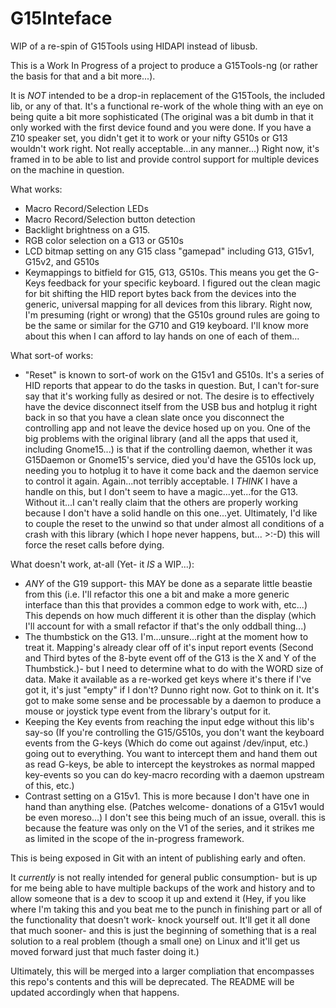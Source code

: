G15Inteface
===========

WIP of a re-spin of G15Tools using HIDAPI instead of libusb.

This is a Work In Progress of a project to produce a G15Tools-ng (or rather the
basis for that and a bit more...).

It is *NOT* intended to be a drop-in replacement of the G15Tools, the included
lib, or any of that.  It's a functional re-work of the whole thing with an eye
on being quite a bit more sophisticated (The original was a bit dumb in that it
only worked with the first device found and you were done.  If you have a Z10
speaker set, you didn't get it to work or your nifty G510s or G13 wouldn't work
right.  Not really acceptable...in any manner...)  Right now, it's framed in to
be able to list and provide control support for multiple devices on the machine
in question.

What works:

- Macro Record/Selection LEDs
- Macro Record/Selection button detection
- Backlight brightness on a G15.
- RGB color selection on a G13 or G510s
- LCD bitmap setting on any G15 class "gamepad" including G13, G15v1, G15v2,
  and G510s
- Keymappings to bitfield for G15, G13, G510s.  This means you get the G-Keys
  feedback for your specific keyboard.  I figured out the clean magic for bit
  shifting the HID report bytes back from the devices into the generic, universal
  mapping for all devices from this library.  Right now, I'm presuming (right or
  wrong) that the G510s ground rules are going to be the same or similar for the
  G710 and G19 keyboard.  I'll know more about this when I can afford to lay hands
  on one of each of them...

What sort-of works:

- "Reset" is known to sort-of work on the G15v1 and G510s.  It's a series of
  HID reports that appear to do the tasks in question.  But, I can't for-sure
  say that it's working fully as desired or not.  The desire is to effectively
  have the device disconnect itself from the USB bus and hotplug it right back
  in so that you have a clean slate once you disconnect the controlling app
  and not leave the device hosed up on you.  One of the big problems with
  the original library (and all the apps that used it, including Gnome15...)
  is that if the controlling daemon, whether it was G15Daemon or Gnome15's
  service, died you'd have the G510s lock up, needing you to hotplug it to have
  it come back and the daemon service to control it again.  Again...not
  terribly acceptable.  I *THINK* I have a handle on this, but I don't seem
  to have a magic...yet...for the G13.  Without it...I can't really claim
  that the others are properly working because I don't have a solid handle
  on this one...yet.  Ultimately, I'd like to couple the reset to the unwind
  so that under almost all conditions of a crash with this library (which
  I hope never happens, but...  >:-D) this will force the reset calls before
  dying.

What doesn't work, at-all (Yet- it *IS* a WIP...):

- *ANY* of the G19 support- this MAY be done as a separate little
  beastie from this (i.e. I'll refactor this one a bit and make a more
  generic interface than this that provides a common edge to work with,
  etc...)  This depends on how much different it is other than the
  display (which I'll account for with a small refactor if that's the
  only oddball thing...)
- The thumbstick on the G13.  I'm...unsure...right at the moment how to
  treat it.  Mapping's already clear off of it's input report events
  (Second and Third bytes of the 8-byte event off of the G13 is the
  X and Y of the Thumbstick.)- but I need to determine what to do
  with the WORD size of data.  Make it available as a re-worked
  get keys where it's there if I've got it, it's just "empty" if
  I don't?  Dunno right now.  Got to think on it.  It's got to
  make some sense and be processable by a daemon to produce a mouse
  or joystick type event from the library's output for it.
- Keeping the Key events from reaching the input edge without this lib's
  say-so (If you're controlling the G15/G510s, you don't want the keyboard
  events from the G-keys (Which do come out against /dev/input, etc.) going
  out to everything.  You want to intercept them and hand them out as read
  G-keys, be able to intercept the keystrokes as normal mapped key-events
  so you can do key-macro recording with a daemon upstream of this, etc.)
- Contrast setting on a G15v1.  This is more because I don't have one in
  hand than anything else.  (Patches welcome- donations of a G15v1 would
  be even moreso...)  I don't see this being much of an issue, overall.
  this is because the feature was only on the V1 of the series, and
  it strikes me as limited in the scope of the in-progress framework.

This is being exposed in Git with an intent of publishing early and often.

It *currently* is not really intended for general public consumption- but
is up for me being able to have multiple backups of the work and history
and to allow someone that is a dev to scoop it up and extend it (Hey, if you
like where I'm taking this and you beat me to the punch in finishing part
or all of the functionality that doesn't work- knock yourself out.  It'll
get it all done that much sooner- and this is just the beginning of something
that is a real solution to a real problem (though a small one) on Linux
and it'll get us moved forward just that much faster doing it.)

Ultimately, this will be merged into a larger compliation that encompasses
this repo's contents and this will be deprecated.  The README will be
updated accordingly when that happens.
